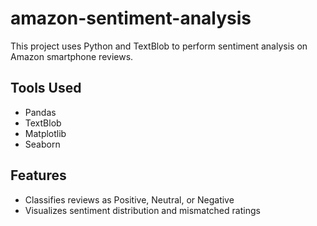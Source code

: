 # amazon-sentiment-analysis
This project uses Python and TextBlob to perform sentiment analysis on Amazon smartphone reviews.

## Tools Used 
- Pandas
- TextBlob
- Matplotlib
- Seaborn

## Features
- Classifies reviews as Positive, Neutral, or Negative
- Visualizes sentiment distribution and mismatched ratings
